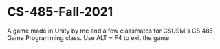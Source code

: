 # CS-485-Fall-2021
A game made in Unity by me and a few classmates for CSUSM's CS 485 Game Programming class. Use ALT + F4 to exit the game.
